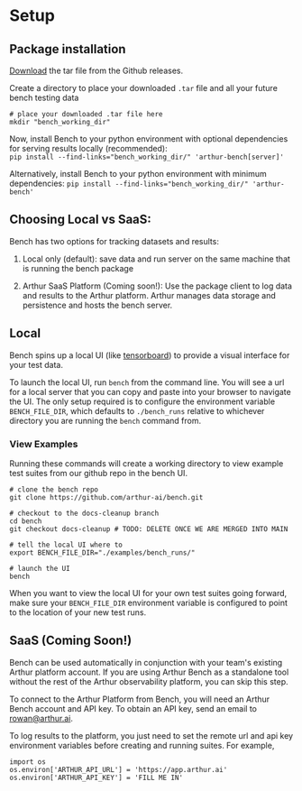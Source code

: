 # Setup

## Package installation

[Download](https://github.com/arthur-ai/bench/releases) the tar file from the Github releases. 

Create a directory to place your downloaded `.tar` file and all your future bench testing data

```
# place your downloaded .tar file here
mkdir "bench_working_dir"
```

Now, install Bench to your python environment with optional dependencies for serving results locally (recommended):  
`pip install --find-links="bench_working_dir/" 'arthur-bench[server]'`

Alternatively, install Bench to your python environment with minimum dependencies:
`pip install --find-links="bench_working_dir/" 'arthur-bench'`

## Choosing Local vs SaaS:

Bench has two options for tracking datasets and results:

1) Local only (default): save data and run server on the same machine that is running the bench package

2) Arthur SaaS Platform (Coming soon!): Use the package client to log data and results to the Arthur platform. Arthur manages data storage and persistence and hosts the bench server.

## Local

Bench spins up a local UI (like [tensorboard](https://www.tensorflow.org/tensorboard)) to provide a visual interface for your test data. 

To launch the local UI, run `bench` from the command line. You will see a url for a local server that you can copy and paste into your browser to navigate the UI. The only setup required is to configure the environment variable `BENCH_FILE_DIR`, which defaults to `./bench_runs` relative to whichever directory you are running the `bench` command from.

### View Examples

Running these commands will create a working directory to view example test suites from our github repo in the bench UI.

```
# clone the bench repo
git clone https://github.com/arthur-ai/bench.git

# checkout to the docs-cleanup branch
cd bench
git checkout docs-cleanup # TODO: DELETE ONCE WE ARE MERGED INTO MAIN

# tell the local UI where to 
export BENCH_FILE_DIR="./examples/bench_runs/"

# launch the UI
bench
```

When you want to view the local UI for your own test suites going forward, make sure your `BENCH_FILE_DIR` environment variable is configured to point to the location of your new test runs.

## SaaS (Coming Soon!)

Bench can be used automatically in conjunction with your team's existing Arthur platform account. If you are using Arthur Bench as a standalone tool without the rest of the Arthur observability platform, you can skip this step.

To connect to the Arthur Platform from Bench, you will need an Arthur Bench account and API key. To obtain an API key, send an email to rowan@arthur.ai.

To log results to the platform, you just need to set the remote url and api key environment variables before creating and running suites. For example,  
```
import os
os.environ['ARTHUR_API_URL'] = 'https://app.arthur.ai'
os.environ['ARTHUR_API_KEY'] = 'FILL ME IN'
```
